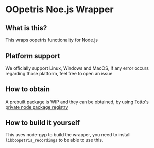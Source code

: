 # OOpetris Noe.js Wrapper


## What is this?

This wraps oopetris functionality for Node.js





## Platform support

We officially support Linux, Windows and MacOS, if any error occurs regarding those platform, feel free to open an issue

## How to obtain

A prebuilt package is WIP and they can be obtained, by using [Totto's private node package registry](https://verdaccio.totto.lt/)


## How to build it yourself

This uses node-gyp to build the wrapper, you need to install `libboopetris_recordings` to be able to use this.
